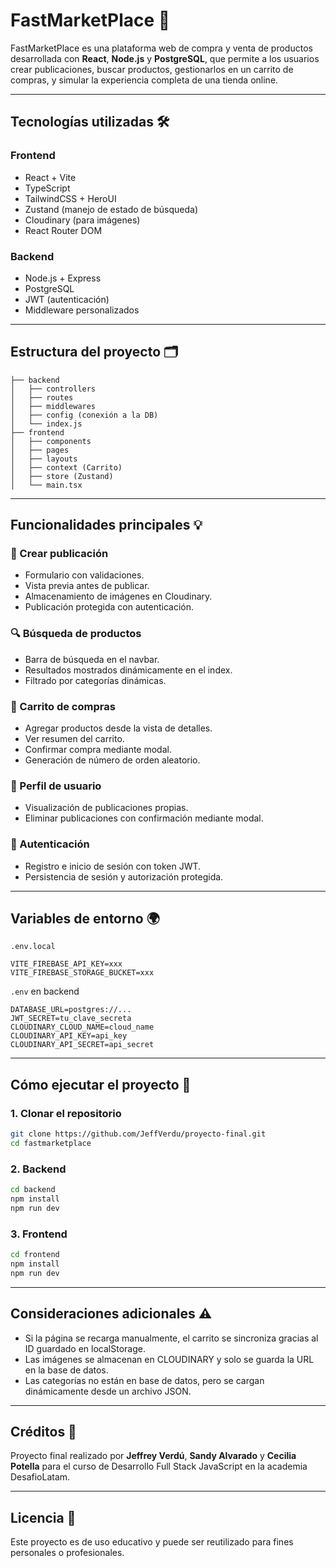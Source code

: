 # FastMarketPlace 🛒

FastMarketPlace es una plataforma web de compra y venta de productos desarrollada con **React**, **Node.js** y **PostgreSQL**, que permite a los usuarios crear publicaciones, buscar productos, gestionarlos en un carrito de compras, y simular la experiencia completa de una tienda online.

---

## Tecnologías utilizadas 🛠️

### Frontend

- React + Vite
- TypeScript
- TailwindCSS + HeroUI
- Zustand (manejo de estado de búsqueda)
- Cloudinary (para imágenes)
- React Router DOM

### Backend

- Node.js + Express
- PostgreSQL
- JWT (autenticación)
- Middleware personalizados

---

## Estructura del proyecto 🗂️

```
├── backend
│   ├── controllers
│   ├── routes
│   ├── middlewares
│   ├── config (conexión a la DB)
│   └── index.js
├── frontend
│   ├── components
│   ├── pages
│   ├── layouts
│   ├── context (Carrito)
│   ├── store (Zustand)
│   └── main.tsx
```

---

## Funcionalidades principales 💡

### 🧾 Crear publicación

- Formulario con validaciones.
- Vista previa antes de publicar.
- Almacenamiento de imágenes en Cloudinary.
- Publicación protegida con autenticación.

### 🔍 Búsqueda de productos

- Barra de búsqueda en el navbar.
- Resultados mostrados dinámicamente en el index.
- Filtrado por categorías dinámicas.

### 🛒 Carrito de compras

- Agregar productos desde la vista de detalles.
- Ver resumen del carrito.
- Confirmar compra mediante modal.
- Generación de número de orden aleatorio.

### 👤 Perfil de usuario

- Visualización de publicaciones propias.
- Eliminar publicaciones con confirmación mediante modal.

### 🔐 Autenticación

- Registro e inicio de sesión con token JWT.
- Persistencia de sesión y autorización protegida.

---

## Variables de entorno 🌍

`.env.local`

```env
VITE_FIREBASE_API_KEY=xxx
VITE_FIREBASE_STORAGE_BUCKET=xxx
```

`.env` en backend

```env
DATABASE_URL=postgres://...
JWT_SECRET=tu_clave_secreta
CLOUDINARY_CLOUD_NAME=cloud_name
CLOUDINARY_API_KEY=api_key
CLOUDINARY_API_SECRET=api_secret
```

---

## Cómo ejecutar el proyecto 🚀

### 1. Clonar el repositorio

```bash
git clone https://github.com/JeffVerdu/proyecto-final.git
cd fastmarketplace
```

### 2. Backend

```bash
cd backend
npm install
npm run dev
```

### 3. Frontend

```bash
cd frontend
npm install
npm run dev
```

---

## Consideraciones adicionales ⚠️

- Si la página se recarga manualmente, el carrito se sincroniza gracias al ID guardado en localStorage.
- Las imágenes se almacenan en CLOUDINARY y solo se guarda la URL en la base de datos.
- Las categorías no están en base de datos, pero se cargan dinámicamente desde un archivo JSON.

---

## Créditos 🙌

Proyecto final realizado por **Jeffrey Verdú**, **Sandy Alvarado** y **Cecilia Potella** para el curso de Desarrollo Full Stack JavaScript en la academia DesafioLatam.

---

## Licencia 📄

Este proyecto es de uso educativo y puede ser reutilizado para fines personales o profesionales.

